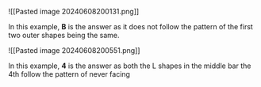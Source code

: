 ![[Pasted image 20240608200131.png]]

In this example, **B** is the answer as it does not follow the pattern of the first two outer shapes being the same.

![[Pasted image 20240608200551.png]]

In this example, **4** is the answer as both the L shapes in the middle bar the 4th follow the pattern of never facing